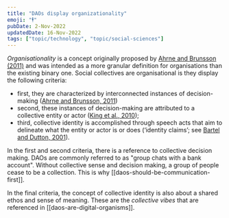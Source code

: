 ```yaml
---
title: "DAOs display organizationality"
emoji: "🕴"
pubDate: 2-Nov-2022
updatedDate: 16-Nov-2022
tags: ["topic/technology", "topic/social-sciences"]
---
```


_Organisationality_ is a concept originally proposed by [Ahrne and Brunsson (2011)](https://journals.sagepub.com/doi/10.1177/1350508410376256) and was intended as a more granular definition for organisations than the existing binary one. Social collectives are organisational is they display the following criteria:

- first, they are characterized by interconnected instances of decision-making ([Ahrne and Brunsson, 2011](https://journals.sagepub.com/doi/10.1177/1350508410376256))
- second, these instances of decision-making are attributed to a collective entity or actor ([King et al., 2010](https://doi.org/10.1287/orsc.1090.0443));
- third, collective identity is accomplished through speech acts that aim to delineate what the entity or actor is or does (‘identity claims’; see [Bartel and Dutton, 2001](https://www.semanticscholar.org/paper/Ambiguous-Organizational-Memberships%3A-Constructing-Hogg-Terry/1f920a3748cbfc48395a38a6828808f61b698bdc)).

In the first and second criteria, there is a reference to collective decision making. DAOs are commonly referred to as "group chats with a bank account". Without collective sense and decision making, a group of people cease to be a collection. This is why [[daos-should-be-communication-first]].

In the final criteria, the concept of collective identity is also about a shared ethos and sense of meaning. These are the _collective vibes_ that are referenced in [[daos-are-digital-organisms]].